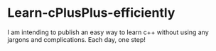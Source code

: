 # Learn-cPlusPlus-efficiently
I am intending to publish an easy way to learn c++ without using any jargons and complications. Each day, one step!
